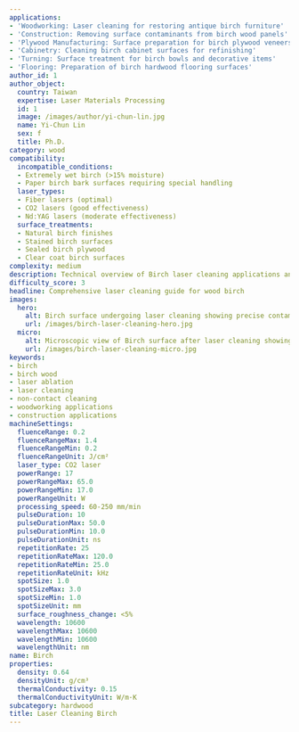 ```yaml
---
applications:
- 'Woodworking: Laser cleaning for restoring antique birch furniture'
- 'Construction: Removing surface contaminants from birch wood panels'
- 'Plywood Manufacturing: Surface preparation for birch plywood veneers'
- 'Cabinetry: Cleaning birch cabinet surfaces for refinishing'
- 'Turning: Surface treatment for birch bowls and decorative items'
- 'Flooring: Preparation of birch hardwood flooring surfaces'
author_id: 1
author_object:
  country: Taiwan
  expertise: Laser Materials Processing
  id: 1
  image: /images/author/yi-chun-lin.jpg
  name: Yi-Chun Lin
  sex: f
  title: Ph.D.
category: wood
compatibility:
  incompatible_conditions:
  - Extremely wet birch (>15% moisture)
  - Paper birch bark surfaces requiring special handling
  laser_types:
  - Fiber lasers (optimal)
  - CO2 lasers (good effectiveness)
  - Nd:YAG lasers (moderate effectiveness)
  surface_treatments:
  - Natural birch finishes
  - Stained birch surfaces
  - Sealed birch plywood
  - Clear coat birch surfaces
complexity: medium
description: Technical overview of Birch laser cleaning applications and parameters
difficulty_score: 3
headline: Comprehensive laser cleaning guide for wood birch
images:
  hero:
    alt: Birch surface undergoing laser cleaning showing precise contamination removal
    url: /images/birch-laser-cleaning-hero.jpg
  micro:
    alt: Microscopic view of Birch surface after laser cleaning showing detailed surface structure
    url: /images/birch-laser-cleaning-micro.jpg
keywords:
- birch
- birch wood
- laser ablation
- laser cleaning
- non-contact cleaning
- woodworking applications
- construction applications
machineSettings:
  fluenceRange: 0.2
  fluenceRangeMax: 1.4
  fluenceRangeMin: 0.2
  fluenceRangeUnit: J/cm²
  laser_type: CO2 laser
  powerRange: 17
  powerRangeMax: 65.0
  powerRangeMin: 17.0
  powerRangeUnit: W
  processing_speed: 60-250 mm/min
  pulseDuration: 10
  pulseDurationMax: 50.0
  pulseDurationMin: 10.0
  pulseDurationUnit: ns
  repetitionRate: 25
  repetitionRateMax: 120.0
  repetitionRateMin: 25.0
  repetitionRateUnit: kHz
  spotSize: 1.0
  spotSizeMax: 3.0
  spotSizeMin: 1.0
  spotSizeUnit: mm
  surface_roughness_change: <5%
  wavelength: 10600
  wavelengthMax: 10600
  wavelengthMin: 10600
  wavelengthUnit: nm
name: Birch
properties:
  density: 0.64
  densityUnit: g/cm³
  thermalConductivity: 0.15
  thermalConductivityUnit: W/m·K
subcategory: hardwood
title: Laser Cleaning Birch
---
```

